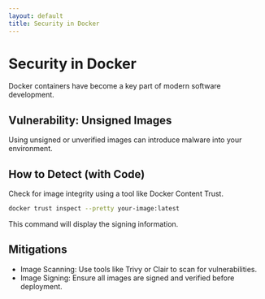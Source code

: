 ```yaml
---
layout: default
title: Security in Docker
---
```

# Security in Docker

Docker containers have become a key part of modern software development.

## Vulnerability: Unsigned Images
Using unsigned or unverified images can introduce malware into your environment.

## How to Detect (with Code)
Check for image integrity using a tool like Docker Content Trust.
```bash
docker trust inspect --pretty your-image:latest
```

This command will display the signing information.

## Mitigations
- Image Scanning: Use tools like Trivy or Clair to scan for vulnerabilities.
- Image Signing: Ensure all images are signed and verified before deployment.
